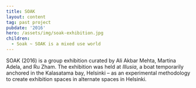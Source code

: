 ```yaml
---
title: SOAK
layout: content
tag: past project
pubdate: '2016'
hero: /assets/img/soak-exhibition.jpg
children:
  - Soak ~ SOAK is a mixed use world
---
```

SOAK (2016) is a group exhibition curated by Ali Akbar Mehta, Martina Adela, and Ru Zham. The exhibition was held at _Illusia_, a boat temporarily anchored in the Kalasatama bay, Helsinki – as an experimental methodology to create exhibition spaces in alternate spaces in Helsinki.
